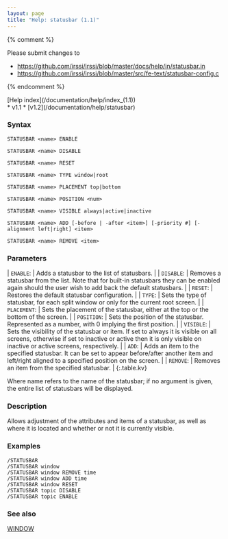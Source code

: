```yaml
---
layout: page
title: "Help: statusbar (1.1)"
---
```


{% comment %}

Please submit changes to
- https://github.com/irssi/irssi/blob/master/docs/help/in/statusbar.in
- https://github.com/irssi/irssi/blob/master/src/fe-text/statusbar-config.c


{% endcomment %}
<nav markdown="1">
[Help index](/documentation/help/index_(1.1))
</nav>

<div markdown="1" class="version">
* v1.1
* [v1.2](/documentation/help/statusbar)
</div>

### Syntax ###

<div class="highlight irssisyntax"><pre style="\-\-cmdlen:9ch"><code><span class="synB">STATUSBAR</span> <span class="synB05">&lt;name></span> <span class="synB">ENABLE</span></code></pre></div>


<div class="highlight irssisyntax"><pre style="\-\-cmdlen:9ch"><code><span class="synB">STATUSBAR</span> <span class="synB05">&lt;name></span> <span class="synB">DISABLE</span></code></pre></div>


<div class="highlight irssisyntax"><pre style="\-\-cmdlen:9ch"><code><span class="synB">STATUSBAR</span> <span class="synB05">&lt;name></span> <span class="synB">RESET</span></code></pre></div>


<div class="highlight irssisyntax"><pre style="\-\-cmdlen:9ch"><code><span class="synB">STATUSBAR</span> <span class="synB05">&lt;name></span> <span class="synB">TYPE</span> <span class="synB">window</span>|<span class="synB">root</span></code></pre></div>


<div class="highlight irssisyntax"><pre style="\-\-cmdlen:9ch"><code><span class="synB">STATUSBAR</span> <span class="synB05">&lt;name></span> <span class="synB">PLACEMENT</span> <span class="synB">top</span>|<span class="synB">bottom</span></code></pre></div>


<div class="highlight irssisyntax"><pre style="\-\-cmdlen:9ch"><code><span class="synB">STATUSBAR</span> <span class="synB05">&lt;name></span> <span class="synB">POSITION</span> <span class="synB05">&lt;num></span></code></pre></div>


<div class="highlight irssisyntax"><pre style="\-\-cmdlen:9ch"><code><span class="synB">STATUSBAR</span> <span class="synB05">&lt;name></span> <span class="synB">VISIBLE</span> <span class="synB">always</span>|<span class="synB">active</span>|<span class="synB">inactive</span></code></pre></div>


<div class="highlight irssisyntax"><pre style="\-\-cmdlen:9ch"><code><span class="synB">STATUSBAR</span> <span class="synB05">&lt;name></span> <span class="synB">ADD</span> <span class="syn10">[<span class="syn">-before</span> | <span class="syn">-after</span> <span class="syn09">&lt;item></span>]</span> <span class="syn10">[<span class="syn">-priority</span> <span class="syn">#</span>]</span> <span class="syn10">[<span class="syn">-alignment</span> <span class="syn">left</span>|<span class="syn">right</span>]</span> <span class="synB05">&lt;item></span></code></pre></div>


<div class="highlight irssisyntax"><pre style="\-\-cmdlen:9ch"><code><span class="synB">STATUSBAR</span> <span class="synB05">&lt;name></span> <span class="synB">REMOVE</span> <span class="synB05">&lt;item></span></code></pre></div>



### Parameters ###


| `ENABLE`: |        Adds a statusbar to the list of statusbars. |
| `DISABLE`: |       Removes a statusbar from the list. Note that for built-in statusbars they can be enabled again should the user wish to add back the default statusbars. |
| `RESET`: |         Restores the default statusbar configuration. |
| `TYPE`: |          Sets the type of statusbar, for each split window or only for the current root screen. |
| `PLACEMENT`: |     Sets the placement of the statusbar, either at the top or the bottom of the screen. |
| `POSITION`: |      Sets the position of the statusbar. Represented as a number, with 0 implying the first position. |
| `VISIBLE`: |       Sets the visibility of the statusbar or item. If set to always it is visible on all screens, otherwise if set to inactive or active then it is only visible on inactive or active screens, respectively. |
| `ADD`: |           Adds an item to the specified statusbar. It can be set to appear before/after another item and left/right aligned to a specified position on the screen. |
| `REMOVE`: |        Removes an item from the specified statusbar. |
{:.table.kv}

Where name refers to the name of the statusbar; if no argument is
given, the entire list of statusbars will be displayed.

### Description ###

Allows adjustment of the attributes and items of a statusbar, as well
as where it is located and whether or not it is currently visible.

### Examples ###

    /STATUSBAR
    /STATUSBAR window
    /STATUSBAR window REMOVE time
    /STATUSBAR window ADD time
    /STATUSBAR window RESET
    /STATUSBAR topic DISABLE
    /STATUSBAR topic ENABLE

### See also ###
[WINDOW](/documentation/help/window_(1.1))

